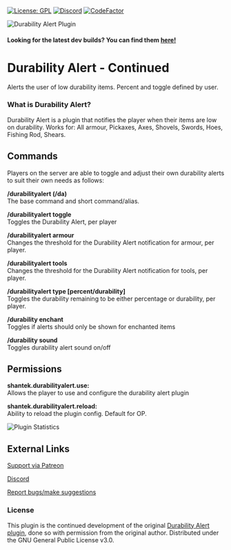 [![License: GPL](https://img.shields.io/badge/license-GPL-blue.svg)](LICENSE) [![Discord](https://img.shields.io/discord/628396916639793152.svg?color=%237289da&label=discord)](https://shantek.co/discord) [![CodeFactor](https://www.codefactor.io/repository/github/shantek/durabilityalert-continued/badge)](https://www.codefactor.io/repository/github/shantek/durabilityalert-continued)

<img src="https://www.shantek.io/wp-content/uploads/2024/09/Banner-DA.png" alt="Durability Alert Plugin" />

#### Looking for the latest dev builds? You can find them [here!](https://shantek.dev/job/DurabilityAlert-Continued/)


# Durability Alert - Continued

Alerts the user of low durability items. Percent and toggle defined by user.

### What is Durability Alert?
Durability Alert is a plugin that notifies the player when their items are low on durability.
Works for: All armour, Pickaxes, Axes, Shovels, Swords, Hoes, Fishing Rod, Shears.

## Commands

Players on the server are able to toggle and adjust their own durability alerts to suit their own needs as follows:

**/durabilityalert (/da)**<br />
The base command and short command/alias.

**/durabilityalert toggle**<br />
Toggles the Durability Alert, per player

**/durabilityalert armour <number>**<br />
Changes the threshold for the Durability Alert notification for armour, per player.

**/durabilityalert tools <number>**<br />
Changes the threshold for the Durability Alert notification for tools, per player.


**/durabilityalert type [percent/durability]**<br /> 
Toggles the durability remaining to be either percentage or durability, per player.

**/durability enchant**<br />
Toggles if alerts should only be shown for enchanted items

**/durability sound**<br />
Toggles durability alert sound on/off

## Permissions

**shantek.durabilityalert.use:**<br />
Allows the player to use and configure the durability alert plugin

**shantek.durabilityalert.reload:**<br />
Ability to reload the plugin config. Default for OP.

<img src="https://bstats.org/signatures/bukkit/Durability%20Alert%20Continued.svg" alt="Plugin Statistics">

## External Links

[Support via Patreon](https://shantek.co/patreon)

[Discord](https://shantek.co/discord)

[Report bugs/make suggestions](https://github.com/shantek/DurabilityAlert-Continued/issues)

### License
This plugin is the continued development of the original [Durability Alert plugin](https://github.com/christopherwalkerml/DurabilityAlert), done so with permission from the original author.
 Distributed under the GNU General Public License v3.0.